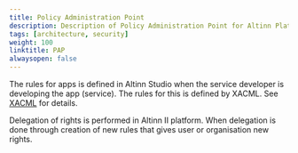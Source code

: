 ```yaml
---
title: Policy Administration Point
description: Description of Policy Administration Point for Altinn Platform
tags: [architecture, security]
weight: 100
linktitle: PAP
alwaysopen: false
---
```


The rules for apps is defined in Altinn Studio when the service developer is developing the app (service).
The rules for this is defined by XACML. See [XACML](xacmlpolicy) for details. 

Delegation of rights is performed in Altinn II platform. When delegation is done through creation of new rules that
 gives user or organisation new rights.

















